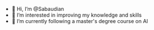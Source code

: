 - 👋 Hi, I’m @Sabaudian
- 👀 I’m interested in improving my knowledge and skills
- 🌱 I’m currently following a master's degree course on AI

<!---
Sabaudian/Sabaudian is a ✨ special ✨ repository because its `README.md` (this file) appears on your GitHub profile.
You can click the Preview link to take a look at your changes.
--->
